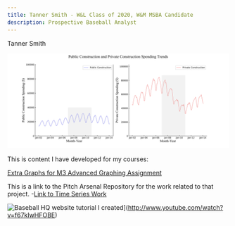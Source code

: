 ```yaml
---
title: Tanner Smith - W&L Class of 2020, W&M MSBA Candidate
description: Prospective Baseball Analyst
---
```


Tanner Smith

![Example graph in Time Decomposition Assignment](pictures/PublicvPrivateConst.jpg)

This is content I have developed for my courses:

[Extra Graphs for M3 Advanced Graphing Assignment](/timeseries/index.md)

This is a link to the Pitch Arsenal Repository for the work related to that project.
-[Link to Time Series Work](https://github.com/TJSWLWM/TJSWLWM.github.io/tree/main/timeseries)

![Baseball HQ website tutorial I created](https://img.youtube.com/v1/f67kIwHFOBE/0.jpeg)](http://www.youtube.com/watch?v=f67kIwHFOBE)
